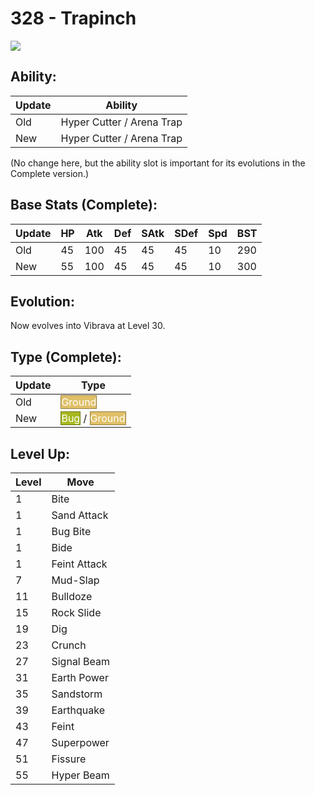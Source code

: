 # 328 - Trapinch
![][328]

## Ability:

Update | Ability
---    | ---
Old    | Hyper Cutter / Arena Trap
New    | Hyper Cutter / Arena Trap

(No change here, but the ability slot is important for its evolutions in the Complete version.)

## Base Stats (Complete):

Update | HP | Atk | Def | SAtk | SDef | Spd | BST
---    | ---| --- | --- | ---  | ---  | --- | ---
Old    | 45 |  100 |  45 |  45  |  45  |  10  |  290
New    | 55 |  100 |  45 |  45  |  45  |  10  |  300

## Evolution:
Now evolves into Vibrava at Level 30.

## Type (Complete):

Update | Type
---    | ---
Old    | <span style="color:white; background:#E0C068; border: 1px solid #927D44">Ground</span>
New    | <span style="color:white; background:#A8B820; border: 1px solid #6D7815">Bug</span> / <span style="color:white; background:#E0C068; border: 1px solid #927D44">Ground</span>

## Level Up:

Level | Move
---   | ---
  1   | Bite
  1   | Sand Attack
  1   | Bug Bite
  1   | Bide
  1   | Feint Attack
  7   | Mud-Slap
 11   | Bulldoze
 15   | Rock Slide
 19   | Dig
 23   | Crunch
 27   | Signal Beam
 31   | Earth Power
 35   | Sandstorm
 39   | Earthquake
 43   | Feint
 47   | Superpower
 51   | Fissure
 55   | Hyper Beam



[328]: /img/pokemon/328.png
